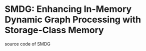 # SMDG: Enhancing In-Memory Dynamic Graph Processing with Storage-Class Memory
source code of SMDG
 
